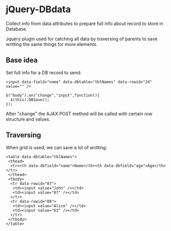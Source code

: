 # jQuery-DBdata

Collect info from data attributes to prepare full info about record to store in Database.

Jquery plugin used for catching all data by traversing of parents to save writting the same things for more elements. 

## Base idea 

Set full info for a DB record to send: 

    <input data-field="name" data-dbtable="tblNames" data-rowid="24" value="" />

    $("body").on("change","input",function(){
      $(this).DBSave();
    });

After "change" the AJAX POST method will be called with certain row structure and values.

## Traversing

When grid is used, we can save a lot of writting:

    <table data-dbtable="tblNames">
     <thead>
      <tr><th data-dbfield="name">Name</th><th data-dbfield="age">Age</th></tr>
     </thead> 
     <tbody> 
      <tr data-rowid="87">
       <td><input value="John" /></td>
       <td><input value="87" /></td>   
      </tr>
      <tr data-rowid="88">
       <td><input value="Alice" /></td>
       <td><input value="63" /></td>   
      </tr>
     </tbody>  
    </table> 


